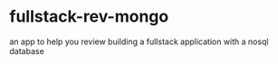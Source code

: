 # fullstack-rev-mongo
an app to help you review building a fullstack application with a nosql database
